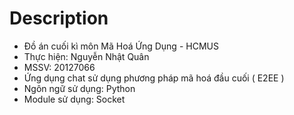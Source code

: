 # Description
- Đồ án cuối kì môn Mã Hoá Ứng Dụng - HCMUS  
- Thực hiện: Nguyễn Nhật Quân  
- MSSV: 20127066  
- Ứng dụng chat sử dụng phương pháp mã hoá đầu cuối ( E2EE )  
- Ngôn ngữ sử dụng: Python  
- Module sử dụng: Socket  
